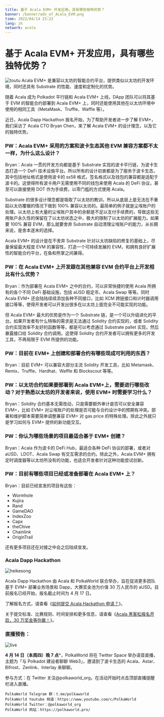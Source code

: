 ```yaml
---
title: 基于 Acala EVM+ 开发应用，具有哪些独特优势？
banner: /banner/adv_of_Acala_EVM.png
time: 2022/04/14 23:23
lang: zh
network: acala
---
```





# 基于 Acala EVM+ 开发应用，具有哪些独特优势？
![toutu](/banner/adv_of_Acala_EVM.png) 
Acala EVM+ 是兼容以太坊的智能合约平台，提供类似以太坊的开发环境，同时还具有 Substrate 的性能、速度和定制化的优势。

随着 Acala 成为 Polkadot 平行链和 Acala EVM+ 上线，DApp 团队可以将其基于 EVM 的智能合约部署到 Acala EVM+ 上，同时还能使用其他在以太坊环境中使用的相同工具（MetaMask、Truffle、Waffle 等）。

近日，Acala Dapp Hackathon 报名开始，为了帮助开发者进一步了解 EVM+，我们采访了 Acala CTO Bryan Chen，来了解 Acala EVM+ 的设计理念，以及它的独特优势。


### PW：Acala EVM+ 采用的方案和波卡生态其他 EVM 兼容方案都不太一样，为什么这么设计？

Bryan：Acala 一贯的开发方向都是基于 Substrate 实现的波卡平行链，为波卡生态打造一个 DeFi 技术设施平台。所以所有的设计初衷都是为了服务于波卡生态，其中包括地址格式是使用波卡的 ss58 格式，签名格式以及钱包的兼容都是适配于波卡的。这使得所有波卡用户无需使用不同的钱包来使用 Acala 的 DeFi 协议，甚至可以直接使用 DOT 作为手续费，以零门槛的方式使用 Acala。

Substrate 的很多设计理念都是吸取了以太坊的教训，所以从底层上是无法在不重蹈以太坊覆辙的情况下做到 100% 兼容以太坊的。最简单的例子就是尘埃账户的处理。以太坊上有大量的尘埃账户其中的余额是不足以支付手续费的，导致这些无用账户永久性的保留在了以太坊状态之中，极大的限制了以太坊的扩展能力。如果要 100% 兼容 EVM，那么就要舍弃 Substrate 自动清理尘埃账户的能力，从长期来说，是舍本逐末的选择。

Acala EVM+ 的设计是在不舍弃 Substrate 针对以太坊缺陷的修复的基础上，尽量保留最大程度 EVM 的兼容性，打造一个可持续发展的 EVM，和拥有良好扩展性的智能合约平台，在鱼和熊掌之间兼得。


### PW：在 Acala EVM+ 上开发跟在其他兼容 EVM 合约平台上开发相比有什么优势？

Bryan：作为部署在 Acala EVM+ 之中的合约，可以非常快捷的使用 Acala 所拥有的各个不同 DeFi 基础设施，包括 aUSD 稳定币、Acala Swap 等等。同时 Acala EVM+ 还会陆陆续续添加各种不同接口，比如 XCM 跨链接口和计时器调用接口等等，使得开发者可以开发出很多在以太坊上面完全不可能实现的功能。

但 Acala EVM+ 最大的优势是作为一个 Substrate 链，是一个可以升级进化的平台。如果开发者有什么特殊的需求是无法通过 Solidity 合约实现的，或者 Solidity 合约实现效率不友好的函数等等，都是可以考虑通过 Substrate pallet 实现，然后暴露接口给 Solidity 合约调用。这使得 Solidity 合约开发者可以拥有更多的开发工具，不再局限于 EVM 所提供的功能。


### PW：目前在 EVM+ 上创建和部署合约有哪些现成可利用的东西？

Bryan：目前 EVM+ 可以兼容大部分主流 Solidity 开发工具，比如 Metamask、Remix、Truffle、Hardhat、Waffle 和 Blockscout 等等。


### PW：以太坊合约如果要部署到 Acala EVM+上，需要进行哪些改动？对于熟悉以太坊的开发者来说，使用 EVM+ 时需要学习什么？

Bryan：Solidity 合约基本无需改动，只是需要额外审计是否可以安全兼容 EVM+，比如 EVM+ 对尘埃账户的处理是否可能与合约设计中的预期有冲突。部署和维护脚本需要简单调整兼容 EVM+ 对 gas price 的特殊处理。除此之外就只是学习如何与 EVM+ 提供的新功能交互。


### PW：你认为哪些场景的项目最适合基于 EVM+ 创建？

Bryan：Acala 作为波卡的 DeFi Hub，最适合各种 DeFi 协议的部署，或者对 aUSD、LDOT、Acala Swap 有交互需求的合约。除此之外，Acala EVM+ 拥有定时调度器等以太坊所没有的功能，也适合开发者针对这种功能尝试创新。


### PW：目前有哪些项目已经或准备部署在 Acala EVM+ 上？

Bryan：目前已经宣发的项目有这些：

   - Wormhole
   - Kujira
   - Rand
   - GameDAO
   - IndexZoo
   - Capx
   - theChive
   - Chainlink
   - OriginTrail

还有更多项目还在对接之中会之后陆续宣发。


### Acala Dapp Hackathon

![heikesong](/illustration/adv_of_Acala_EVM2.png)

Acala Dapp Hackathon 由 Acala 和 PolkaWorld 联合举办，旨在促进更多团队基于 EVM+ 部署业务场景和 Dapp，大赛奖金池为价值 30 万人民币的 aUSD。目前报名已经开始，报名截止时间为 4 月 17 日。

了解报名方式，请查看《[如何提交 Acala Hackathon 申请？](http://mp.weixin.qq.com/s?__biz=MzI3MzYxNzQ0Ng==&mid=2247494466&idx=1&sn=b1169a40b9fbe1f2066834d69550f616&chksm=eb222c0bdc55a51da0a12fbf107e8e3dd32298d80ea764fc13dd1f0331e7cdc6c96cf9ab1bdc&scene=21#wechat_redirect)》。

关于提交标准、比赛规则、时间安排和更多信息，请查看《[Acala 黑客松报名开启，30 万奖金等你赢！](http://mp.weixin.qq.com/s?__biz=MzI3MzYxNzQ0Ng==&mid=2247494386&idx=1&sn=6682830e0171883115b23a1f600df01d&chksm=eb222dbbdc55a4ad4045b1b18d1388c5c446f55f9a8d35ab3fb905750574cb6ec639e1077a1e&scene=21#wechat_redirect)》。

### 直播预告：

![live](/illustration/adv_of_Acala_EVM3.png)

**4 月 14 日（本周四）晚 7 点***，PolkaWorld 将在 Twitter Space 举办语音直播，主题为「与 Polkadot 建设者聊聊 Web3」，邀请到了波卡生态的 Acala、Astar、Bifrost、Zenlink、Interlay 来聊聊。

参与方式：在 Twitter 关注@polkaworld_org，在活动开始时点击顶部直播提醒栏进入直播。

    PolkaWorld Telegram 群：t.me/polkaworld  
    PolkaWorld Youtube 频道：https://www.youtube.com/c/PolkaWorld  
    PolkaWorld Twitter：@polkaworld_org  
    PolkaWorld 网站：https://polkaworld.pro/  
